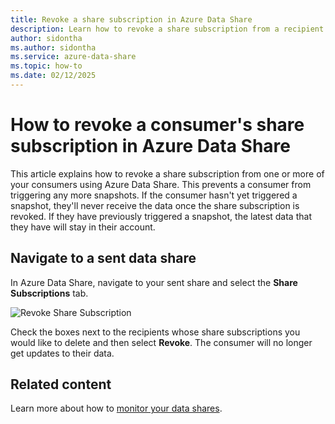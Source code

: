 ```yaml
---
title: Revoke a share subscription in Azure Data Share 
description: Learn how to revoke a share subscription from a recipient using Azure Data Share.
author: sidontha
ms.author: sidontha
ms.service: azure-data-share
ms.topic: how-to
ms.date: 02/12/2025
---
```


# How to revoke a consumer's share subscription in Azure Data Share

This article explains how to revoke a share subscription from one or more of your consumers using Azure Data Share. This prevents a consumer from triggering any more snapshots. If the consumer hasn't yet triggered a snapshot, they'll never receive the data once the share subscription is revoked. If they have previously triggered a snapshot, the latest data that they have will stay in their account.

## Navigate to a sent data share

In Azure Data Share, navigate to your sent share and select the **Share Subscriptions** tab.

![Revoke Share Subscription](./media/how-to/how-to-revoke-share-subscription/revoke-share-subscription.png) 

Check the boxes next to the recipients whose share subscriptions you would like to delete and then select **Revoke**. The consumer will no longer get updates to their data.

## Related content

Learn more about how to [monitor your data shares](how-to-monitor.md).
